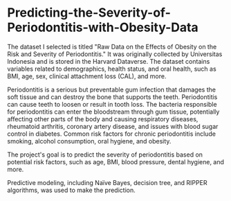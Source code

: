# Predicting-the-Severity-of-Periodontitis-with-Obesity-Data
The dataset I selected is titled "Raw Data on the Effects of Obesity on the Risk and Severity of Periodontitis." It was originally collected by Universitas Indonesia and is stored in the Harvard Dataverse. The dataset contains variables related to demographics, health status, and oral health, such as BMI, age, sex, clinical attachment loss (CAL), and more.

Periodontitis is a serious but preventable gum infection that damages the soft tissue and can destroy the bone that supports the teeth. Periodontitis can cause teeth to loosen or result in tooth loss. The bacteria responsible for periodontitis can enter the bloodstream through gum tissue, potentially affecting other parts of the body and causing respiratory diseases, rheumatoid arthritis, coronary artery disease, and issues with blood sugar control in diabetes. Common risk factors for chronic periodontitis include smoking, alcohol consumption, oral hygiene, and obesity.

The project's goal is to predict the severity of periodontitis based on potential risk factors, such as age, BMI, blood pressure, dental hygiene, and more.

Predictive modeling, including Naïve Bayes, decision tree, and RIPPER algorithms, was used to make the prediction.

